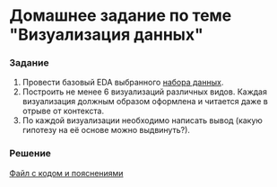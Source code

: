 # Домашнее задание по теме "Визуализация данных"

### Задание
1. Провести базовый EDA выбранного [набора данных](https://www.kaggle.com/datasets/travistyler/bond-girls-age-and-film-data).
2. Построить не менее 6 визуализаций различных видов. Каждая визуализация должным образом оформлена и читается даже в отрыве от контекста.
3. По каждой визуализации необходимо написать вывод (какую гипотезу на её основе можно выдвинуть?).

### Решение
[Файл с кодом и пояснениями](/Projects/02_Python_statistics/02_Data_visualization/Solution.ipynb)
